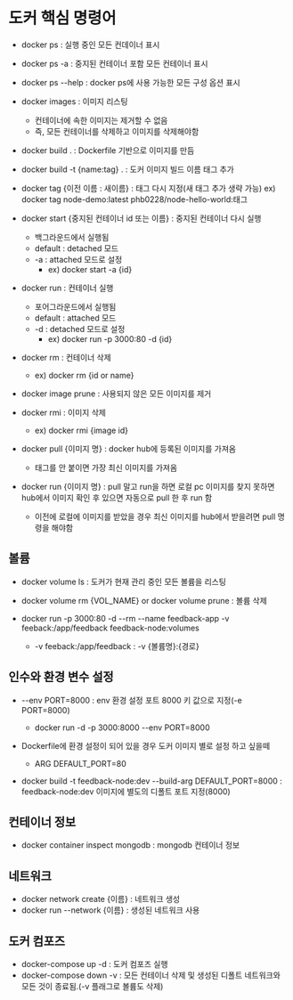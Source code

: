 # 도커 핵심 명령어

* docker ps : 실행 중인 모든 컨데이너 표시
* docker ps -a : 중지된 컨테이너 포함 모든 컨테이너 표시
* docker ps --help : docker ps에 사용 가능한 모든 구성 옵션 표시
* docker images : 이미지 리스팅
    * 컨테이너에 속한 이미지는 제거할 수 없음
    * 즉, 모든 컨테이너를 삭제하고 이미지를 삭제해야함


* docker build . : Dockerfile 기반으로 이미지를 만듬
* docker build -t {name:tag} . : 도커 이미지 빌드 이름 태그 추가     
* docker tag {이전 이름 : 새이름} : 태그 다시 지정(새 태그 추가 생략 가능)
    ex) docker tag node-demo:latest phb0228/node-hello-world:태그

* docker start {중지된 컨테이너 id 또는 이름} : 중지된 컨테이너 다시 실행
    * 백그라운드에서 실행됨 
    * default : detached 모드
    * -a : attached 모드로 설정
        * ex) docker start -a {id}


* docker run : 컨테이너 실행
    * 포어그라운드에서 실행됨
    * default : attached 모드
    * -d : detached 모드로 설정
        * ex) docker run -p 3000:80 -d {id}


* docker rm : 컨테이너 삭제
    * ex) docker rm {id or name}
* docker image prune : 사용되지 않은 모든 이미지를 제거
* docker rmi : 이미지 삭제
    * ex) docker rmi {image id}

* docker pull {이미지 명} : docker hub에 등록된 이미지를 가져옴
    * 태그를 안 붙이면 가장 최신 이미지를 가져옴
* docker run {이미지 명} : pull 말고 run을 하면 로컬 pc 이미지를 찾지 못하면 hub에서 이미지 확인 후 있으면 자동으로 pull 한 후 run 함
    * 이전에 로컬에 이미지를 받았을 경우 최신 이미지를 hub에서 받을려면 pull 명령을 해야함


## 볼륨

* docker volume ls : 도커가 현재 관리 중인 모든 볼륨을 리스팅
* docker volume rm {VOL_NAME} or docker volume prune : 볼륨 삭제

* docker run -p 3000:80 -d --rm --name feedback-app -v feeback:/app/feedback feedback-node:volumes
    * -v feeback:/app/feedback : -v {볼륨명}:{경로}


## 인수와 환경 변수 설정

* --env PORT=8000 : env 환경 설정 포트 8000 키 값으로 지정(-e PORT=8000)
    * docker run -d -p 3000:8000 --env PORT=8000

* Dockerfile에 환경 설정이 되어 있을 경우 도커 이미지 별로 설정 하고 싶을떼
    * ARG DEFAULT_PORT=80 
* docker build -t feedback-node:dev --build-arg DEFAULT_PORT=8000 :  feedback-node:dev 이미지에 별도의 디폴트 포트 지정(8000)


## 컨테이너 정보

* docker container inspect mongodb : mongodb 컨테이너 정보

## 네트워크

* docker network create {이름} : 네트워크 생성
* docker run --network {이름} : 생성된 네트워크 사용 

## 도커 컴포즈

* docker-compose up -d : 도커 컴포즈 실행
* docker-compose down -v : 모든 컨테이너 삭제 및 생성된 디폴트 네트워크와 모든 것이 종료됨.(-v 플래그로 볼륨도 삭제)